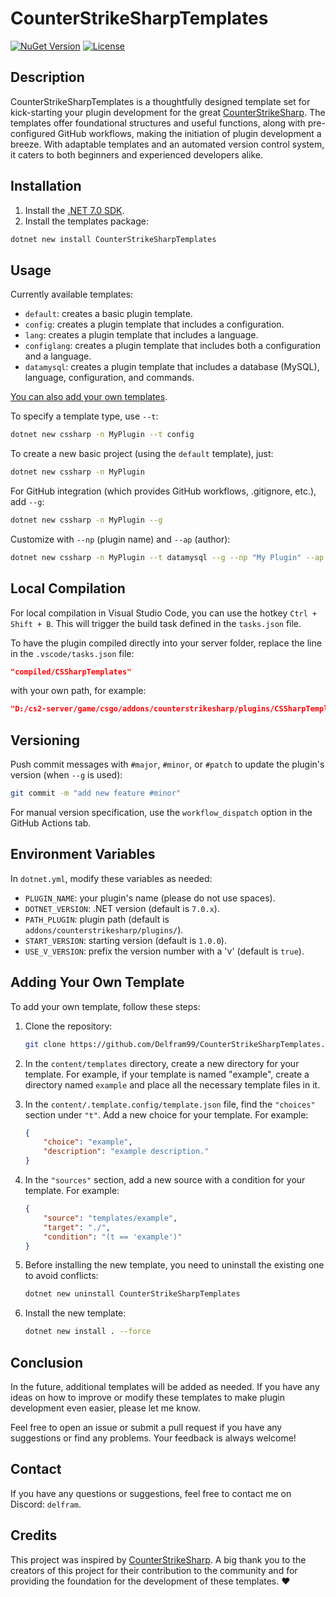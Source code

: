 # CounterStrikeSharpTemplates

[![NuGet Version](https://img.shields.io/nuget/v/CounterStrikeSharpTemplates)](https://www.nuget.org/packages/CounterStrikeSharpTemplates)
[![License](https://img.shields.io/badge/license-MIT-blue.svg)](LICENSE)

## Description

CounterStrikeSharpTemplates is a thoughtfully designed template set for kick-starting your plugin development for the great [CounterStrikeSharp](https://github.com/roflmuffin/CounterStrikeSharp). The templates offer foundational structures and useful functions, along with pre-configured GitHub workflows, making the initiation of plugin development a breeze. With adaptable templates and an automated version control system, it caters to both beginners and experienced developers alike.

## Installation

1. Install the [.NET 7.0 SDK](https://dotnet.microsoft.com/en-us/download/dotnet/7.0).
2. Install the templates package:

```bash
dotnet new install CounterStrikeSharpTemplates
```

## Usage

Currently available templates:

- `default`: сreates a basic plugin template.
- `config`: сreates a plugin template that includes a configuration.
- `lang`: сreates a plugin template that includes a language.
- `configlang`: сreates a plugin template that includes both a configuration and a language.
- `datamysql`: сreates a plugin template that includes a database (MySQL), language, configuration, and commands.

[You can also add your own templates](#adding-your-own-template).

To specify a template type, use `--t`:

```bash
dotnet new cssharp -n MyPlugin --t config
```

To create a new basic project (using the `default` template), just:

```bash
dotnet new cssharp -n MyPlugin
```

For GitHub integration (which provides GitHub workflows, .gitignore, etc.), add `--g`:

```bash
dotnet new cssharp -n MyPlugin --g
```

Customize with `--np` (plugin name) and `--ap` (author):

```bash
dotnet new cssharp -n MyPlugin --t datamysql --g --np "My Plugin" --ap "Author Name"
```

## Local Compilation

For local compilation in Visual Studio Code, you can use the hotkey `Ctrl + Shift + B`. This will trigger the build task defined in the `tasks.json` file.

To have the plugin compiled directly into your server folder, replace the line in the `.vscode/tasks.json` file:

```json
"compiled/CSSharpTemplates"
```

with your own path, for example:

```json
"D:/cs2-server/game/csgo/addons/counterstrikesharp/plugins/CSSharpTemplates"
```

## Versioning

Push commit messages with `#major`, `#minor`, or `#patch` to update the plugin's version (when `--g` is used):

```bash
git commit -m "add new feature #minor"
```

For manual version specification, use the `workflow_dispatch` option in the GitHub Actions tab.

## Environment Variables

In `dotnet.yml`, modify these variables as needed:

- `PLUGIN_NAME`: your plugin's name (please do not use spaces).
- `DOTNET_VERSION`: .NET version (default is `7.0.x`).
- `PATH_PLUGIN`: plugin path (default is `addons/counterstrikesharp/plugins/`).
- `START_VERSION`: starting version (default is `1.0.0`).
- `USE_V_VERSION`: prefix the version number with a 'v' (default is `true`).

## Adding Your Own Template

To add your own template, follow these steps:

1. Clone the repository:

    ```bash
    git clone https://github.com/Delfram99/CounterStrikeSharpTemplates.git
    ```

2. In the `content/templates` directory, create a new directory for your template. For example, if your template is named "example", create a directory named `example` and place all the necessary template files in it.

3. In the `content/.template.config/template.json` file, find the `"choices"` section under `"t"`. Add a new choice for your template. For example:

    ```json
    {
        "choice": "example",
        "description": "example description."
    }
    ```

4. In the `"sources"` section, add a new source with a condition for your template. For example:

    ```json
    {
        "source": "templates/example",
        "target": "./",
        "condition": "(t == 'example')"
    }
    ```

5. Before installing the new template, you need to uninstall the existing one to avoid conflicts:

    ```bash
    dotnet new uninstall CounterStrikeSharpTemplates
    ```

6. Install the new template:

    ```bash
    dotnet new install . --force
    ```

## Conclusion

In the future, additional templates will be added as needed. If you have any ideas on how to improve or modify these templates to make plugin development even easier, please let me know.

Feel free to open an issue or submit a pull request if you have any suggestions or find any problems. Your feedback is always welcome!

## Contact

If you have any questions or suggestions, feel free to contact me on Discord: `delfram`.

## Credits

This project was inspired by [CounterStrikeSharp](https://github.com/roflmuffin/CounterStrikeSharp). A big thank you to the creators of this project for their contribution to the community and for providing the foundation for the development of these templates. ❤️
